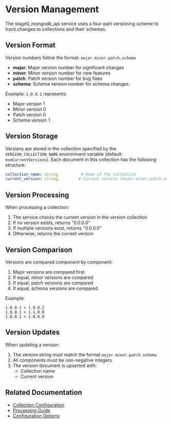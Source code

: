 # Version Management

The stage0_mongodb_api service uses a four-part versioning scheme to track changes to collections and their schemas.

## Version Format

Version numbers follow the format: `major.minor.patch.schema`

- **major**: Major version number for significant changes
- **minor**: Minor version number for new features
- **patch**: Patch version number for bug fixes
- **schema**: Schema version number for schema changes

Example: `1.0.0.1` represents:
- Major version 1
- Minor version 0
- Patch version 0
- Schema version 1

## Version Storage

Versions are stored in the collection specified by the `VERSION_COLLECTION_NAME` environment variable (default: `msmCurrentVersions`). Each document in this collection has the following structure:

```yaml
collection_name: string          # Name of the collection
current_version: string         # Current version (major.minor.patch.schema)
```

## Version Processing

When processing a collection:
1. The service checks the current version in the version collection
2. If no version exists, returns "0.0.0.0"
3. If multiple versions exist, returns "0.0.0.0"
4. Otherwise, returns the current version

## Version Comparison

Versions are compared component by component:
1. Major versions are compared first
2. If equal, minor versions are compared
3. If equal, patch versions are compared
4. If equal, schema versions are compared

Example:
```
1.0.0.1 < 1.0.0.2
1.0.0.1 < 1.1.0.0
1.0.0.1 < 2.0.0.0
```

## Version Updates

When updating a version:
1. The version string must match the format `major.minor.patch.schema`
2. All components must be non-negative integers
3. The version document is upserted with:
   - Collection name
   - Current version

## Related Documentation
- [Collection Configuration](collection_config.md)
- [Processing Guide](processing.md)
- [Configuration Options](config.md) 